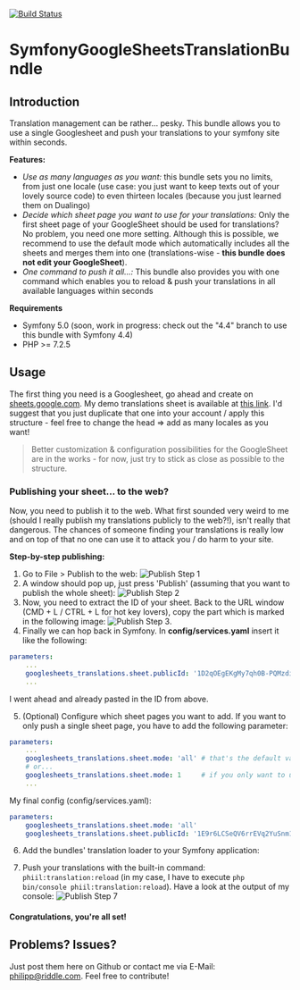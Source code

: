 [![Build Status](https://travis-ci.org/philipp-riddle/SymfonyGoogleSheetsTranslationBundle.svg?branch=master)](https://travis-ci.org/philipp-riddle/SymfonyGoogleSheetsTranslationBundle)

# SymfonyGoogleSheetsTranslationBundle

## Introduction
Translation management can be rather... pesky. This bundle allows you to use a single Googlesheet and push your translations to your symfony site within seconds.

**Features:**
- *Use as many languages as you want:* this bundle sets you no limits, from just one locale (use case: you just want to keep texts out of your lovely source code) to even thirteen locales (because you just learned them on Dualingo)
- *Decide which sheet page you want to use for your translations:* Only the first sheet page of your GoogleSheet should be used for translations? No problem, you need one more setting. Although this is possible, we recommend to use the default mode which automatically includes all the sheets and merges them into one (translations-wise - **this bundle does not edit your GoogleSheet**).
- *One command to push it all...:* This bundle also provides you with one command which enables you to reload & push your translations in all available languages within seconds

**Requirements**
- Symfony 5.0 (soon, work in progress: check out the "4.4" branch to use this bundle with Symfony 4.4)
- PHP >= 7.2.5

## Usage
The first thing you need is a Googlesheet, go ahead and create on [sheets.google.com](https://sheets.google.com). My demo translations sheet is available at [this link](https://docs.google.com/spreadsheets/d/1D2qOEgEKgMy7qh0B-PQMzdil8AoE5NvYMsNuusqM-IA/edit?usp=sharing). I'd suggest that you just duplicate that one into your account / apply this structure - feel free to change the head => add as many locales as you want!
> Better customization & configuration possibilities for the GoogleSheet are in the works - for now, just try to stick as close as possible to the structure.

### Publishing your sheet... to the web?
Now, you need to publish it to the web. What first sounded very weird to me (should I really publish my translations publicly to the web?!), isn't really that dangerous. The chances of someone finding your translations is really low and on top of that no one can use it to attack you / do harm to your site.

**Step-by-step publishing:**
1. Go to File > Publish to the web: ![Publish Step 1](https://i.imgur.com/kpJj7nb.png)
2. A window should pop up, just press 'Publish' (assuming that you want to publish the whole sheet): ![Publish Step 2](https://i.imgur.com/TrIhthz.png)
3. Now, you need to extract the ID of your sheet. Back to the URL window (CMD + L / CTRL + L for hot key lovers), copy the part  which is marked in the following image: ![Publish Step 3](https://i.imgur.com/yG0kXEi.png).
4. Finally we can hop back in Symfony. In **config/services.yaml** insert it like the following:
```yaml
parameters:
    ...
    googlesheets_translations.sheet.publicId: '1D2qOEgEKgMy7qh0B-PQMzdil8AoE5NvYMsNuusqM-IA'
    ...
```
I went ahead and already pasted in the ID from above.

5. (Optional) Configure which sheet pages you want to add. If you want to only push a single sheet page, you have to add the following parameter:
```yaml
parameters:
    ...
    googlesheets_translations.sheet.mode: 'all' # that's the default value
    # or...
    googlesheets_translations.sheet.mode: 1     # if you only want to use the first sheet page for your translations
    ...
```
My final config (config/services.yaml):
```yaml
parameters:
    googlesheets_translations.sheet.mode: 'all'
    googlesheets_translations.sheet.publicId: '1E9r6LCSeQV6rrEVq2YuSnm1OEbbTjgc50G9OHHUvihk'
```

6. Add the bundles' translation loader to your Symfony application:

7. Push your translations with the built-in command: `phiil:translation:reload` (in my case, I have to execute `php bin/console phiil:translation:reload`). Have a look at the output of my console: ![Publish Step 7](https://i.imgur.com/dF5AzTX.png)


#### Congratulations, you're all set!

## Problems? Issues?
Just post them here on Github or contact me via E-Mail: [philipp@riddle.com](mailto:philipp@riddle.com). Feel free to contribute!
